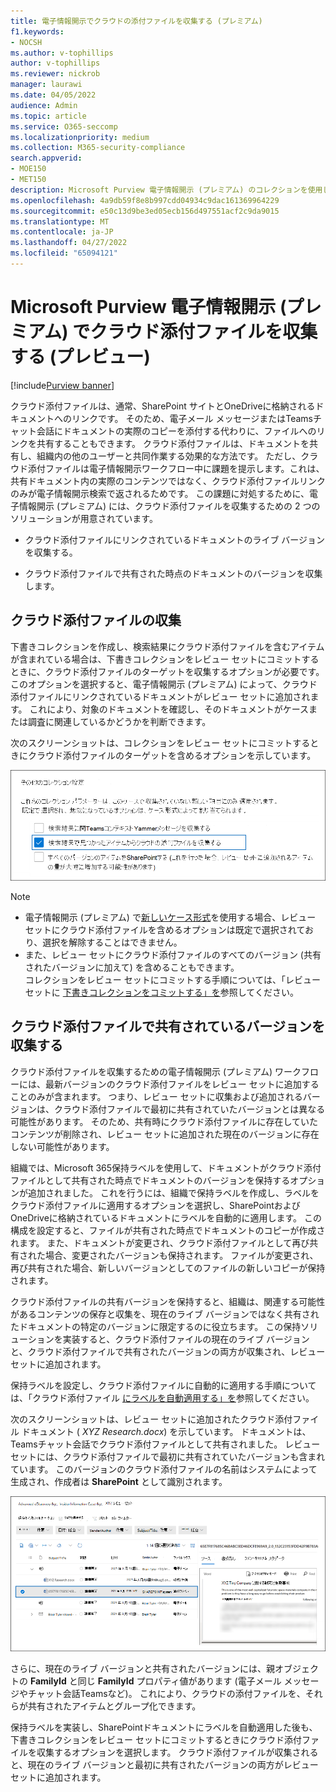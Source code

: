 ```yaml
---
title: 電子情報開示でクラウドの添付ファイルを収集する (プレミアム)
f1.keywords:
- NOCSH
ms.author: v-tophillips
author: v-tophillips
ms.reviewer: nickrob
manager: laurawi
ms.date: 04/05/2022
audience: Admin
ms.topic: article
ms.service: O365-seccomp
ms.localizationpriority: medium
ms.collection: M365-security-compliance
search.appverid:
- MOE150
- MET150
description: Microsoft Purview 電子情報開示 (プレミアム) のコレクションを使用して、調査またはケースでレビューするクラウド添付ファイルを収集します。
ms.openlocfilehash: 4a9db59f8e8b997cdd04934c9dac161369964229
ms.sourcegitcommit: e50c13d9be3ed05ecb156d497551acf2c9da9015
ms.translationtype: MT
ms.contentlocale: ja-JP
ms.lasthandoff: 04/27/2022
ms.locfileid: "65094121"
---
```

# <a name="collect-cloud-attachments-in-microsoft-purview-ediscovery-premium-preview"></a>Microsoft Purview 電子情報開示 (プレミアム) でクラウド添付ファイルを収集する (プレビュー)

[!include[Purview banner](../includes/purview-rebrand-banner.md)]

クラウド添付ファイルは、通常、SharePoint サイトとOneDriveに格納されるドキュメントへのリンクです。 そのため、電子メール メッセージまたはTeamsチャット会話にドキュメントの実際のコピーを添付する代わりに、ファイルへのリンクを共有することもできます。 クラウド添付ファイルは、ドキュメントを共有し、組織内の他のユーザーと共同作業する効果的な方法です。 ただし、クラウド添付ファイルは電子情報開示ワークフロー中に課題を提示します。これは、共有ドキュメント内の実際のコンテンツではなく、クラウド添付ファイルリンクのみが電子情報開示検索で返されるためです。 この課題に対処するために、電子情報開示 (プレミアム) には、クラウド添付ファイルを収集するための 2 つのソリューションが用意されています。  

- クラウド添付ファイルにリンクされているドキュメントのライブ バージョンを収集する。

- クラウド添付ファイルで共有された時点のドキュメントのバージョンを収集します。

## <a name="collecting-cloud-attachments"></a>クラウド添付ファイルの収集

下書きコレクションを作成し、検索結果にクラウド添付ファイルを含むアイテムが含まれている場合は、下書きコレクションをレビュー セットにコミットするときに、クラウド添付ファイルのターゲットを収集するオプションが必要です。 このオプションを選択すると、電子情報開示 (プレミアム) によって、クラウド添付ファイルにリンクされているドキュメントがレビュー セットに追加されます。 これにより、対象のドキュメントを確認し、そのドキュメントがケースまたは調査に関連しているかどうかを判断できます。

次のスクリーンショットは、コレクションをレビュー セットにコミットするときにクラウド添付ファイルのターゲットを含めるオプションを示しています。

![コレクションをレビュー セットにコミットするときにクラウド添付ファイルを含めるオプション](../media/CollectCloudAttachments1.png)

> [!NOTE]
>- 電子情報開示 (プレミアム) で[新しいケース形式](advanced-ediscovery-new-case-format.md)を使用する場合、レビュー セットにクラウド添付ファイルを含めるオプションは既定で選択されており、選択を解除することはできません。<br/>
>- また、レビュー セットにクラウド添付ファイルのすべてのバージョン (共有されたバージョンに加えて) を含めることもできます。  
コレクションをレビュー セットにコミットする手順については、「レビュー セットに [下書きコレクションをコミットする」を](commit-draft-collection.md)参照してください。

## <a name="collecting-the-version-shared-in-a-cloud-attachment"></a>クラウド添付ファイルで共有されているバージョンを収集する

クラウド添付ファイルを収集するための電子情報開示 (プレミアム) ワークフローには、最新バージョンのクラウド添付ファイルをレビュー セットに追加することのみが含まれます。 つまり、レビュー セットに収集および追加されるバージョンは、クラウド添付ファイルで最初に共有されていたバージョンとは異なる可能性があります。 そのため、共有時にクラウド添付ファイルに存在していたコンテンツが削除され、レビュー セットに追加された現在のバージョンに存在しない可能性があります。

組織では、Microsoft 365保持ラベルを使用して、ドキュメントがクラウド添付ファイルとして共有された時点でドキュメントのバージョンを保持するオプションが追加されました。 これを行うには、組織で保持ラベルを作成し、ラベルをクラウド添付ファイルに適用するオプションを選択し、SharePointおよびOneDriveに格納されているドキュメントにラベルを自動的に適用します。 この構成を設定すると、ファイルが共有された時点でドキュメントのコピーが作成されます。 また、ドキュメントが変更され、クラウド添付ファイルとして再び共有された場合、変更されたバージョンも保持されます。 ファイルが変更され、再び共有された場合、新しいバージョンとしてのファイルの新しいコピーが保持されます。

クラウド添付ファイルの共有バージョンを保持すると、組織は、関連する可能性があるコンテンツの保存と収集を、現在のライブ バージョンではなく共有されたドキュメントの特定のバージョンに限定するのに役立ちます。 この保持ソリューションを実装すると、クラウド添付ファイルの現在のライブ バージョンと、クラウド添付ファイルで共有されたバージョンの両方が収集され、レビュー セットに追加されます。

保持ラベルを設定し、クラウド添付ファイルに自動的に適用する手順については、「クラウド添付ファイル [にラベルを自動適用する」を](apply-retention-labels-automatically.md#auto-apply-labels-to-cloud-attachments)参照してください。

次のスクリーンショットは、レビュー セットに追加されたクラウド添付ファイル ドキュメント ( *XYZ Research.docx*) を示しています。 ドキュメントは、Teamsチャット会話でクラウド添付ファイルとして共有されました。 レビュー セットには、クラウド添付ファイルで最初に共有されていたバージョンも含まれています。 このバージョンのクラウド添付ファイルの名前はシステムによって生成され、作成者は **SharePoint** として識別されます。

![レビュー セットに表示された共有されたクラウド添付ファイルのバージョン](../media/CollectCloudAttachments2.png)

さらに、現在のライブ バージョンと共有されたバージョンには、親オブジェクトの **FamilyId** と同じ **FamilyId** プロパティ値があります (電子メール メッセージやチャット会話Teamsなど)。 これにより、クラウドの添付ファイルを、それらが共有されたアイテムとグループ化できます。

保持ラベルを実装し、SharePointドキュメントにラベルを自動適用した後も、下書きコレクションをレビュー セットにコミットするときにクラウド添付ファイルを収集するオプションを選択します。 クラウド添付ファイルが収集されると、現在のライブ バージョンと最初に共有されたバージョンの両方がレビュー セットに追加されます。
